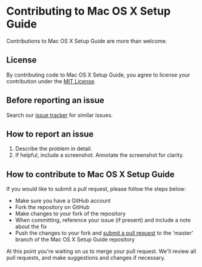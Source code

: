 # Contributing to Mac OS X Setup Guide

Contributions to Mac OS X Setup Guide are more than welcome.

## License

By contributing code to Mac OS X Setup Guide, you agree to license your contribution under the [MIT License](LICENSE).

## Before reporting an issue

Search our [issue tracker](https://github.com/sb2nov/mac-setup/issues) for similar issues.

## How to report an issue

1. Describe the problem in detail.
2. If helpful, include a screenshot. Annotate the screenshot for clarity.

## How to contribute to Mac OS X Setup Guide

If you would like to submit a pull request, please follow the steps below:

* Make sure you have a GitHub account
* Fork the repository on GitHub
* Make changes to your fork of the repository
 *  When committing, reference your issue (if present) and include a note about the fix
* Push the changes to your fork and [submit a pull request](https://help.github.com/articles/creating-a-pull-request) to the 'master' branch of the Mac OS X Setup Guide repository

At this point you're waiting on us to merge your pull request. We'll review all pull requests, and make suggestions and changes if necessary.
